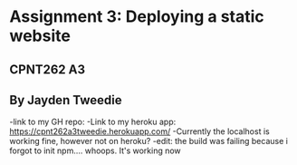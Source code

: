 # Assignment 3: Deploying a static website
## CPNT262 A3
## By Jayden Tweedie
-link to my GH repo: 
-Link to my heroku app: https://cpnt262a3tweedie.herokuapp.com/
-Currently the localhost is working fine, however not on heroku?
-edit: the build was failing because i forgot to init npm.... whoops. It's working now